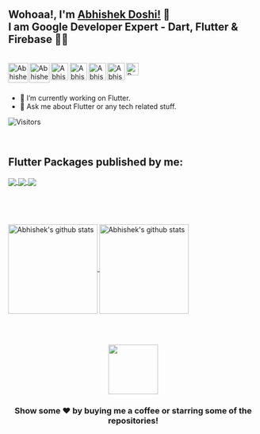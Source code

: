 ## Wohoaa!, I'm [Abhishek Doshi!](https://abhishekdoshi.netlify.app/) 👋<br>I am Google Developer Expert - Dart, Flutter & Firebase 💙💛 


<br><a href="https://twitter.com/AbhishekDoshi26">
  <img align="left" alt="Abhishek's Twitter" width="40px" src="https://assets.stickpng.com/images/580b57fcd9996e24bc43c53e.png" />
</a>
<a href="https://www.linkedin.com/in/AbhishekDoshi26/">
  <img align="left" alt="Abhishek's Linkdein" width="40px" src="http://pngimg.com/uploads/linkedIn/linkedIn_PNG38.png" />
</a>
<a href="https://github.com/AbhishekDoshi26">
  <img align="left" alt="Abhishek's Github" width="35px" src="https://cdn.jsdelivr.net/npm/simple-icons@v3/icons/github.svg" />
</a>
<a href="https://www.instagram.com/abhishekdoshi26/">
  <img align="left" alt="Abhishek's Instagram" width="35px" src="https://assets.stickpng.com/images/580b57fcd9996e24bc43c521.png" />
</a>
<a href="https://abhishekdoshi26.medium.com">
  <img align="left" alt="Abhishek's Medium" width="35px" src="https://cdn.iconscout.com/icon/free/png-512/medium-47-433328.png" />
</a>
<a href="https://abhishekdoshi.netlify.app/">
  <img align="left" alt="Abhishek's Portfolio" width="35px" src="https://www.freepnglogos.com/uploads/logo-website-png/logo-website-website-logo-png-transparent-background-background-15.png" />
</a>
<a href="https://www.buymeacoffee.com/abhishekdoshi26">
  <img align="left" alt="BMC" width="25px" src="https://bmc-dev.s3.us-east-2.amazonaws.com/assets/icons/bmc_icon_black.png" />
</a>



<br/>
<br/>



- 🔭 I’m currently working on Flutter.
- 💬 Ask me about Flutter or any tech related stuff.

![Visitors](https://visitor-badge.laobi.icu/badge?page_id=AbhishekDoshi26.AbhishekDoshi26)                                 


<br>

## Flutter Packages published by me:

<a href="https://github.com/AbhishekDoshi26/contactus">
  <img align="center" src="https://github-readme-stats.vercel.app/api/pin/?username=AbhishekDoshi26&repo=contactus&theme=dark" />
</a>
<a href="https://github.com/AbhishekDoshi26/super_extensions">
 <img align="center" src="https://github-readme-stats.vercel.app/api/pin/?username=AbhishekDoshi26&repo=super_extensions&theme=dark" />
</a>
<a href="https://github.com/AbhishekDoshi26/parent-child-checkbox">
  <img align="center" src="https://github-readme-stats.vercel.app/api/pin/?username=AbhishekDoshi26&repo=parent-child-checkbox&theme=dark" />
</a>

<br><br>
##

<a href="https://github.com/AbhishekDoshi26">
 <img align="center" src="https://github-readme-stats.vercel.app/api?username=AbhishekDoshi26&show_icons=true&theme=dark&line_height=27" alt="Abhishek's github stats" height="180px" />
</a>

<a href="https://github.com/AbhishekDoshi26">
 <img align="center" src="https://streak-stats.demolab.com?user=AbhishekDoshi26&theme=dark" alt="Abhishek's github stats" height="180px" />
</a>

<br><br>

<div align="center">

<a href="https://www.buymeacoffee.com/abhishekdoshi26"><img height=100 src="https://media.tenor.com/Is0ELiJnoU0AAAAi/buymeacoffee-button.gif"></img></a>

</div>


<div align="center">


### Show some ❤️ by buying me a coffee or starring some of the repositories!

</div>


